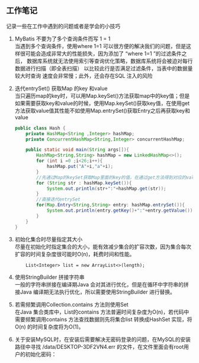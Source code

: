 ## 工作笔记
记录一些在工作中遇到的问题或者是学会的小技巧

1. MyBatis 不要为了多个查询条件而写 1 = 1  
当遇到多个查询条件，使用where 1=1 可以很方便的解决我们的问题，但是这样很可能会造成非常大的性能损失，因为添加了 “where 1=1 ”的过滤条件之后，
数据库系统就无法使用索引等查询优化策略，数据库系统将会被迫对每行数据进行扫描（即全表扫描） 以比较此行是否满足过滤条件，当表中的数据量较大时查询
速度会非常慢；此外，还会存在SQL 注入的风险

2. 迭代entrySet() 获取Map 的key 和value  
当只遍历map的key时，可以用Map.keySet()方法获取map中的key值；但是如果需要获取key和value的时候，使用Map.keySet()获取key值，在使用get方法获取value值其性能不如使用Map.entrySet()获取Entry之后再获取key和value
    ```java
    public class Hash {
        private HashMap<String ,Integer> hashMap;
        private ConcurrentHashMap<String,Integer> concurrentHashMap;
    
        public static void main(String args[]){
            HashMap<String,String> hashMap = new LinkedHashMap<>();
            for (int i =0 ;i<26;i++){
                hashMap.put("A"+i,"a"+i);
            }
            //先通过Map的keySet获取Map里面的key的值，在通过get方法得到对应的value值
            for (String str : hashMap.keySet()){
                System.out.println(str+":"+hashMap.get(str));
            }
            //直接迭代entrySet
            for(Map.Entry<String,String> entry: hashMap.entrySet()){
                System.out.println(entry.getKey()+":"+entry.getValue());
            }
        }
    }
    ```
3. 初始化集合时尽量指定其大小  
尽量在初始化时指定集合的大小，能有效减少集合的扩容次数，因为集合每次扩容的时间复杂度很可能时O(n)，耗费时间和性能。
    ```
        List<Integer> list = new ArrayList<>(length);
    ```
4. 使用StringBuilder 拼接字符串  
一般的字符串拼接在编译期Java 会对其进行优化，但是在循环中字符串的拼接Java 编译期无法执行优化，所以需要使用StringBuilder 进行替换。
5. 若需频繁调用Collection.contains 方法则使用Set  
在Java 集合类库中，List的contains 方法普遍时间复杂度为O(n)，若代码中需要频繁调用contains 方法查找数据则先将集合list 转换成HashSet 实现，将O(n) 的时间复杂度将为O(1)。

6. 关于安装MySQL时，在安装后需要解决无密码登录的问题，在MySQL的安装路径中寻找 /data/DESKTOP-3DF2VN4.err 的文件，在文件里面会有root用户的初始化密码：